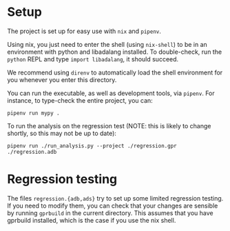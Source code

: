 # Setup

The project is set up for easy use with `nix` and `pipenv`.

Using nix, you just need to enter the shell (using `nix-shell`) to be in an
environment with python and libadalang installed. To double-check, run the
`python` REPL and type `import libadalang`, it should succeed.

We recommend using `direnv` to automatically load the shell environment for you
whenever you enter this directory.

You can run the executable, as well as development tools, via `pipenv`. For
instance, to type-check the entire project, you can:

```shell
pipenv run mypy .
```

To run the analysis on the regression test (NOTE: this is likely to change
shortly, so this may not be up to date):

```shell
pipenv run ./run_analysis.py --project ./regression.gpr ./regression.adb
```

# Regression testing

The files `regression.{adb,ads}` try to set up some limited regression
testing. If you need to modify them, you can check that your changes are
sensible by running `gprbuild` in the current directory. This assumes that
you have gprbuild installed, which is the case if you use the nix shell.
